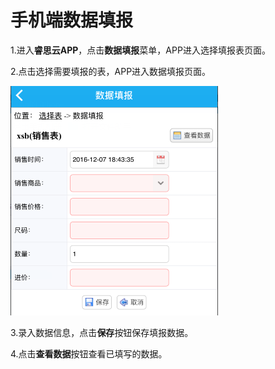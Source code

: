 # 手机端数据填报

1.进入**睿思云APP**，点击**数据填报**菜单，APP进入选择填报表页面。

2.点击选择需要填报的表，APP进入数据填报页面。

![app填报](QQ图片20161207184626.png)

3.录入数据信息，点击**保存**按钮保存填报数据。

4.点击**查看数据**按钮查看已填写的数据。

